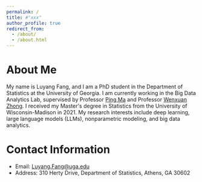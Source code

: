 ```yaml
---
permalink: /
title: #"xxx"
author_profile: true
redirect_from: 
  - /about/
  - /about.html
---
```


About Me
======
My name is Luyang Fang, and I am a PhD student in the Department of Statistics at the University of Georgia. I am currently working in the Big Data Analytics Lab, supervised by Professor [Ping Ma](https://bdalpingio.github.io/) and Professor [Wenxuan Zhong](https://zhonglabuga.github.io/). I received my Master's degree in Statistics from the University of Wisconsin-Madison in 2021. My research interests include deep learning, large language models (LLMs), nonparametric modeling, and big data analytics.

Contact Information
======
- Email: Luyang.Fang@uga.edu
- Address: 310 Herty Drive, Department of Statistics, Athens, GA 30602



